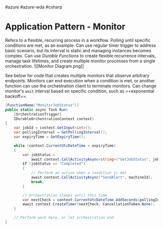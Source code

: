 #azure #azure-wda #csharp 

# Application Pattern - Monitor
Refers to a flexible, recurring process in a workflow.
Polling until specific conditions are met, as an example.
Can use regular timer trigger to address basic scenario, but its interval is static and managing instances becomes complex.
Can use *Durable Functions* to create flexible recurrence intervals, manage task lifetimes, and create multiple monitor processes from a single orchestration.
![[Monitor Diagram.png]]

See below for code that creates multiple monitors that observe arbitrary endpoints.
Monitors can end execution when a condition is met, or another function can use the orchestration client to terminate monitors.
Can change monitor's `wait` interval based on specific condition, such as ==exponential backoff==.
```cs
[FunctionName("MonitorJobStatus")]
public static async Task Run(
	[OrchestrationTrigger]
	IDurableOrchestrationContext context)
{
	var jobId = context.GetInput<int>();
	var pollingInterval = GetPollingInterval();
	var expiryTime = GetExpiryTime();

	while (context.CurrentUtcDateTime < expiryTime)
	{
		var jobStatus = 
			await context.CallActivityAsync<string>("GetJobStatus", jobId);
		if (jobStatus == "Completed")
		{
			// Perform an action when a condition is met
			await context.CallActivityAsync("SendAlert", machineId);
			break;
		}

		// Orchestration sleeps until this time
		var nextCheck = context.CurrentUtcDateTime.AddSeconds(pollingInterval);
		await context.CreateTimer(nextCheck, CancellationToken.None);
	}

	// Perform work here, or let orchestration end
}
```